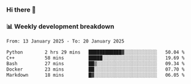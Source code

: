 ### Hi there 👋

### 📊 Weekly development breakdown
<!--START_SECTION:waka-->

```txt
From: 13 January 2025 - To: 20 January 2025

Python        2 hrs 29 mins   ████████████▓░░░░░░░░░░░░   50.04 %
C++           58 mins         █████░░░░░░░░░░░░░░░░░░░░   19.69 %
Bash          27 mins         ██▒░░░░░░░░░░░░░░░░░░░░░░   09.34 %
Docker        23 mins         ██░░░░░░░░░░░░░░░░░░░░░░░   07.70 %
Markdown      18 mins         █▓░░░░░░░░░░░░░░░░░░░░░░░   06.05 %
```

<!--END_SECTION:waka-->

